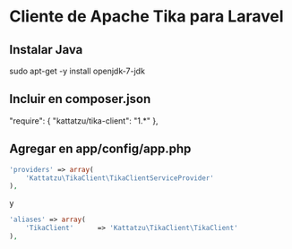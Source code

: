 Cliente de Apache Tika para Laravel
===================

Instalar Java
-
sudo apt-get -y install openjdk-7-jdk

Incluir en composer.json
-
"require": {
	"kattatzu/tika-client": "1.*"
},

Agregar en app/config/app.php
-
```php
'providers' => array(
	'Kattatzu\TikaClient\TikaClientServiceProvider'
),
```

y

```php
'aliases' => array(
	'TikaClient' 	  => 'Kattatzu\TikaClient\TikaClient'
),
```
